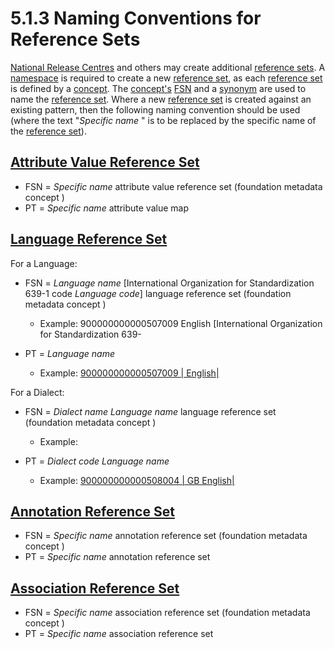 # 5.1.3 Naming Conventions for Reference Sets

[National Release Centres](https://confluence.ihtsdotools.org/display/DOCGLOSS/National+Release+Centre "Glossary link: National Release Centres") and others may create additional [reference sets](https://confluence.ihtsdotools.org/display/DOCGLOSS/reference+set "Glossary link: reference sets"). A [namespace](https://confluence.ihtsdotools.org/display/DOCGLOSS/namespace "Glossary link: namespace") is required to create a new [reference set](https://confluence.ihtsdotools.org/display/DOCGLOSS/reference+set "Glossary link: reference set"), as each [reference set](https://confluence.ihtsdotools.org/display/DOCGLOSS/reference+set "Glossary link: reference set") is defined by a [concept](https://confluence.ihtsdotools.org/display/DOCGLOSS/concept "Glossary link: concept"). The [concept&#39;s](https://confluence.ihtsdotools.org/display/DOCGLOSS/concept "Glossary link: concept") [FSN](https://confluence.ihtsdotools.org/display/DOCGLOSS/FSN "Glossary link: FSN") and a [synonym](https://confluence.ihtsdotools.org/display/DOCGLOSS/synonym "Glossary link: synonym") are used to name the [reference set](https://confluence.ihtsdotools.org/display/DOCGLOSS/reference+set "Glossary link: reference set"). Where a new [reference set](https://confluence.ihtsdotools.org/display/DOCGLOSS/reference+set "Glossary link: reference set") is created against an existing pattern, then the following naming convention should be used (where the text "_Specific name_ " is to be replaced by the specific name of the [reference set](https://confluence.ihtsdotools.org/display/DOCGLOSS/reference+set "Glossary link: reference set")).

## [Attribute Value Reference Set](5.2.1.3-Attribute-Value-Reference-Set_28739372.html)

  * FSN = _Specific name_ attribute value reference set (foundation metadata concept )
  * PT = _Specific name_ attribute value map

## [Language Reference Set](5.2.2.1-Language-Reference-Set_28739375.html)

For a Language:

  * FSN =   _Language name_ [International Organization for Standardization 639-1 code  _Language code_] language reference set (foundation metadata concept )
    * Example: 900000000000507009 English [International Organization for Standardization 639-

  * PT =   _Language name_  

    * Example:  [ 900000000000507009 | English|](http://snomed.info/id/900000000000507009 "900000000000507009 | English |")

For a Dialect:

  * FSN =  _Dialect name_  _Language name_ language reference set (foundation metadata concept )
    * Example: 

  * PT = _Dialect code  _Language name__
    * Example: [ 900000000000508004 | GB English|](http://snomed.info/id/900000000000508004 "900000000000508004 | GB English |")

## [Annotation Reference Set](28739377.html)

  * FSN = _Specific name_ annotation reference set (foundation metadata concept )
  * PT = _Specific name_ annotation reference set

## [Association Reference Set](5.2.1.4-Association-Reference-Set_28739378.html)

  * FSN = _Specific name_ association reference set (foundation metadata concept )
  * PT = _Specific name_ association reference set

